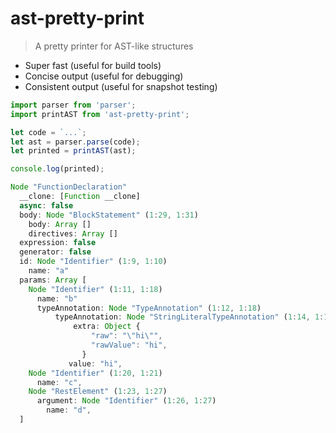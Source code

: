 # ast-pretty-print

> A pretty printer for AST-like structures

- Super fast (useful for build tools)
- Concise output (useful for debugging)
- Consistent output (useful for snapshot testing)

```js
import parser from 'parser';
import printAST from 'ast-pretty-print';

let code = `...`;
let ast = parser.parse(code);
let printed = printAST(ast);

console.log(printed);
```

```js
Node "FunctionDeclaration"
  __clone: [Function __clone]
  async: false
  body: Node "BlockStatement" (1:29, 1:31)
    body: Array []
    directives: Array []
  expression: false
  generator: false
  id: Node "Identifier" (1:9, 1:10)
    name: "a"
  params: Array [
    Node "Identifier" (1:11, 1:18)
      name: "b"
      typeAnnotation: Node "TypeAnnotation" (1:12, 1:18)
          typeAnnotation: Node "StringLiteralTypeAnnotation" (1:14, 1:18)
              extra: Object {
                  "raw": "\"hi\"",
                  "rawValue": "hi",
                }
             value: "hi",
    Node "Identifier" (1:20, 1:21)
      name: "c",
    Node "RestElement" (1:23, 1:27)
      argument: Node "Identifier" (1:26, 1:27)
        name: "d",
  ]
```
